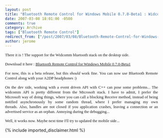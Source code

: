 ```yaml
---
layout: post
title: "Bluetooth Remote Control for Windows Mobile 0.7.0-Beta1 : Widcomm Support"
date: 2007-03-08 18:01:00 -0500
comments: true
category: Archive
tags: ["Bluetooth Remote Control"]
redirect_from: ["/post/2007/03/08/Bluetooth-Remote-Control-for-Windows-Mobile-070-Beta1-Widcomm-Support", "/post/2007/03/08/bluetooth-remote-control-for-windows-mobile-070-beta1-widcomm-support"]
author: jerome
---
```

<!-- more -->
<p align="justify">
<font face="Tahoma" size="2">There it is ! The support for the Widcomm bluetooth&nbsp;stack on the desktop side. </font>
</p>
<p align="justify">
<font face="Tahoma" size="2">Download it here : <a href="/files/BTRemoteSetup-0.7.0-Beta1.msi">Bluetooth&nbsp;Remote Control for Windows Mobile 0.7.0-Beta1</a></font>
</p>
<p align="justify">
<font face="Tahoma" size="2">For now, this is a beta release, but this<em> should</em> work fine. </font><font face="Tahoma" size="2">You can now use Bluetooth Remote Control along with your A2DP headphones :)</font>
</p>
<p align="justify">
<font face="Tahoma" size="2">On the dev side, working with a event driven API with C++ can pose some problems... The widcomm API is pretty different from the Microsoft stack. I have to admit, I prefer the Microsoft way of doing things, where you can call a blocking Receive method, instead of being notified asynchronously by some random thread, where I prefer managing my own threads.&nbsp;Also, handles are not closed if you application crashes, leaving a connection or an advertised service as an orphan. Annoying&nbsp;during&nbsp;the&nbsp;debugging...</font>
</p>
<p>
<font face="Tahoma" size="2">Well, it works now. Maybe next time I&#39;ll try to updated the mobile side...</font>
</p>

{% include imported_disclaimer.html %}
